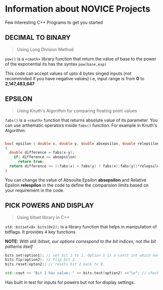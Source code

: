 # Information about NOVICE Projects

Few Interesting C++ Programs to get you started

## DECIMAL TO BINARY
> Using Long Division Method

`pow()` is a `<cmath>` library function that return the value of base to the power of the exponential its has the syntax `pow(base,exp)`

This code can accept values of upto 4 bytes singed inputs (not recommnded if you have negative values) i.e, input range is from **0** to **2,147,483,647**

## EPSILON

> Using Knuth's Algorithm for comparing floating point values

`fabs()` is a `<cmath>` function that returns absolute value of its parameter. You can use arthematic operators inside `fabs()` function. For example in Knuth's Algorithm:

```cpp

bool epsilon ( double x, double y, double absepsilon, double relepsilon)
{
  double difference = fabs(x-y);
    if( difference <= absepsilon)
      return true;
  return difference <= ((fabs(x) < fabs(y) ? fabs(x):fabs(y))*relepsilon);
}

```
You can change the value of Absoulte Epsilon **absepsilon** and Relative Epsilon **relespilon** in the code to define the comparision limits based on your requirement in the code.

## PICK POWERS AND DISPLAY

> Using bitset library in C++

`std::bitset<8> bits(0x2);` is a <bitset> library function that helps in manipulation of bitflags. It provides 4 key functions

**NOTE:** _With std::bitset, our options correspond to the bit indices, not the bit patterns itself_

```cpp
bits.set(option1); // set bit 1 to 1. Option 1 is a const int which needs to be declared.
bits.fip(option2); // flip bit 2.
bits.reset(opton2); // resets bit 2 back to 0.

std::cout << "Bit 2 has value: " << bits.test(option2) <<"\n"; // check the current value of bit 2

````
Has built in test for inputs for powers but not for display settings.
